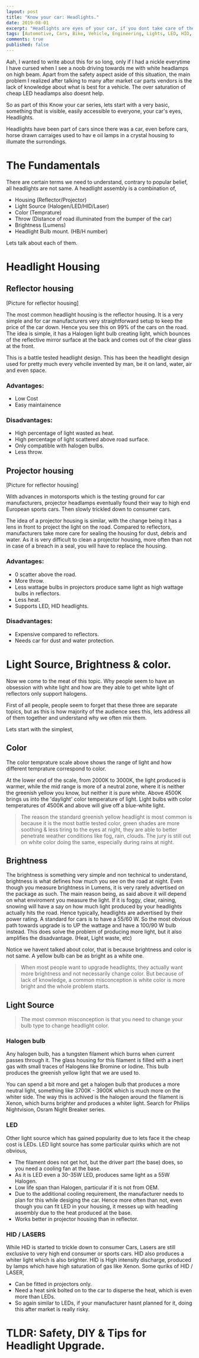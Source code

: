 ```yaml
---
layout: post
title: "Know your car: Headlights."
date: 2019-08-01
excerpt: "Headlights are eyes of your car, if you dont take care of them you are blind during night. This post will help you to understand your car's headlight assembly and what are some of the DIY ways to upgrade headlights, in a budget but more importantly safe way."
tags: [Automotive, Cars, Bike, Vehicle, Engineering, Lights, LED, HID, Car Care, DIY]
comments: true
published: false
---
```


Aah, I wanted to write about this for so long, only if I had a nickle everytime I have cursed when I see a noob driving towards me with white headlamps on high beam. Apart from the safety aspect aside of this situation, the main problem I realized after talking to many after market car parts vendors is the lack of knowledge about what is best for a vehicle. The over saturation of cheap LED headlamps also doesnt help.

So as part of this Know your car series, lets start with a very basic, something that is visible, easily accessible to everyone, your car's eyes, Headlights.

Headlights have been part of cars since there was a car, even before cars, horse drawn carraiges used to hav e oil lamps in a crystal housing to illumate the surrondings.

# The Fundamentals

There are certain terms we need to understand, contrary to popular belief, all headlights are not same. A headlight assembly is a combination of,
- Housing (Reflector/Projector)
- Light Source (Halogen/LED/HID/Laser)
- Color (Temprature)
- Throw (Distance of road illuminated from the bumper of the car)
- Brightness (Lumens)
- Headlight Bulb mount. (HB/H number)

Lets talk about each of them.

# Headlight Housing

## Reflector housing
[Picture for reflector housing]

The most common headlight housing is the reflector housing. It is a very simple and for car manufacturers very straightforward setup to keep the price of the car down. Hence you see this on 99% of the cars on the road. The idea is simple, it has a Halogen light bulb creating light, which bounces of the reflective mirror surface at the back and comes out of the clear glass at the front.

This is a battle tested headlight design. This has been the headlight design used for pretty much every vehcile invented by man, be it on land, water, air and even space.

### Advantages:
- Low Cost
- Easy maintainence

### Disadvantages:
- High percentage of light wasted as heat.
- High percentage of light scattered above road surface.
- Only compatible with halogen bulbs.
- Less throw.


## Projector housing
[Picture for reflector housing]

With advances in motorsports which is the testing ground for car manufacturers, projector headlamps eventually found their way to high end European sports cars. Then slowly trickled down to consumer cars.

The idea of a projector housing is similar, with the change being it has a lens in front to project the light on the road. Compared to reflectors, manufacturers take more care for sealing the housing for dust, debris and water. As it is very difficult to clean a projector housing, more often than not in case of a breach in a seal, you will have to replace the housing.

### Advantages:
- 0 scatter above the road.
- More throw.
- Less wattage bulbs in projectors produce same light as high wattage bulbs in reflectors.
- Less heat.
- Supports LED, HID headlights.

### Disadvantages:
- Expensive compared to reflectors.
- Needs car for dust and water protection.

# Light Source, Brightness & color.

Now we come to the meat of this topic. Why people seem to have an obsession with white light and how are they able to get white light of reflectors only support halogens.

First of all people, people seem to forget that these three are separate topics, but as this is how majority of the audience sees this, lets address all of them together and understand why we often mix them.

Lets start with the simplest,

## Color

The color temprature scale above shows the range of light and how different temprature correspond to color.

At the lower end of the scale, from 2000K to 3000K, the light produced is warmer, while the mid range is more of a neutral zone, where it is neither the greenish yellow you know, but neither it is pure white. Above 4500K brings us into the 'daylight' color temperature of light. Light bulbs with color temperatures of 4500K and above will give off a blue-white light.

> The reason the standard greenish yellow headlight is most common is because it is the most battle tested color, green shades are more soothing & less tiring to the eyes at night, they are able to better penetrate weather conditions like fog, rain, clouds. The jury is still out on white color doing the same, especially during rains at night.

## Brightness

The brightness is something very simple and non technical to understand, brightness is what defines how much you see on the road at night. Even though you measure brightness in Lumens, it is very rarely advertised on the package as such. The main reason being, as said above it will depend on what enviroment you measure the light. If it is foggy, clear, raining, snowing will have a say on how much light produced by your headlights actually hits the road. Hence typically, headlights are advertised by their power rating. A standard for cars is to have a 55/60 W. So the most obvious path towards upgrade is to UP the wattage and have a 100/90 W bulb instead. This does solve the problem of producing more light, but it also amplifies the disadvantage. (Heat, Light waste, etc)

Notice we havent talked about color, that is because brightness and color is not same. A yellow bulb can be as bright as a white one.

> When most people want to upgrade headlights, they actually want more brightness and not necessarily change color. But because of lack of knowledge, a common misconception is white color is more bright and the whole problem starts.

## Light Source

> The most common misconception is that you need to change your bulb type to change headlight color.

### Halogen bulb

Any halogen bulb, has a tungsten filament which burns when current passes through it. The glass housing for this filament is filled with a inert gas with small traces of Halogens like Bromine or Iodine. This bulb produces the greenish yellow light that we are used to.

You can spend a bit more and get a halogen bulb that produces a more neutral light, something like 3700K - 3900K which is much more on the whiter side. The way this is achived is the halogen around the filament is Xenon, which burns brighter and produces a whiter light. Search for Philips Nightvision, Osram Night Breaker series.

### LED

Other light source which has gained popularity due to lets face it the cheap cost is LEDs. LED light source has some particular quirks which are not obvious,
- The filament does not get hot, but the driver part (the base) does, so you need a cooling fan at the base.
- As it is LED even a 30-35W LED, produces same light as a 55W Halogen.
- Low life span than Halogen, particular if it is not from OEM.
- Due to the additional cooling requirement, the manufacturer needs to plan for this while desiging the car. Hence more often than not, even though you can fit LED in your housing, it messes up with headling assembly due to the heat produced at the base.
- Works better in projector housing than in reflector.

### HID / LASERS

While HID is started to trickle down to consumer Cars, Lasers are still exclusive to very high end consumer or sports cars. HID also produces a whiter light which is also brighter. HID is High intensity discharge, produced by lamps which have high saturation of gas like Xenon. Some quriks of HID / LASER,
- Can be fitted in projectors only.
- Need a heat sink bolted on to the car to disperse the heat, which is even more than LEDs.
- So again similar to LEDs, if your manufacturer hasnt planned for it, doing this after market is really risky.

# TLDR: Safety, DIY & Tips for Headlight Upgrade.

